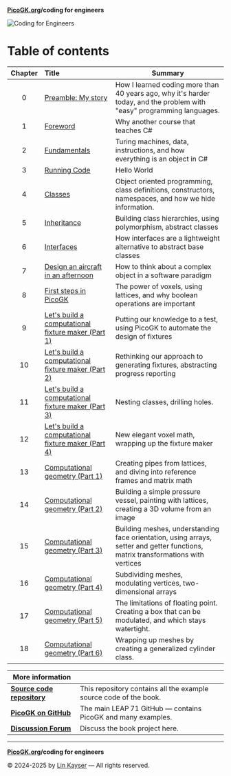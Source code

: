 **[PicoGK.org](https://picogk.org)/coding for engineers**

![Coding for Engineers](assets/CodingforEngineers.jpg)

# Table of contents

| Chapter | Title                                                        | Summary                                                      |
| :-----: | :----------------------------------------------------------- | ------------------------------------------------------------ |
|    0    | [Preamble: My story](README.md)                              | How I learned coding more than 40 years ago, why it's harder today, and the problem with "easy" programming languages. |
|    1    | [Foreword](1-foreword.md)                                    | Why another course that teaches C#                           |
|    2    | [Fundamentals](2-fundamentals.md)                            | Turing machines, data, instructions, and how everything is an object in C# |
|    3    | [Running Code](3-running-code.md)                            | Hello World                                                  |
|    4    | [Classes](4-classes.md)                                      | Object oriented programming, class definitions, constructors, namespaces, and how we  hide information. |
|    5    | [Inheritance](5-inheritance.md)                              | Building class hierarchies, using polymorphism, abstract classes |
|    6    | [Interfaces](6-interfaces.md)                                | How interfaces are a lightweight alternative to abstract base classes |
|    7    | [Design an aircraft in an afternoon](7-design-an-aircraft-in-an-afternoon.md) | How to think about a complex object in a software paradigm   |
|    8    | [First steps in PicoGK](8-first-steps-in-picogk.md)          | The power of voxels, using lattices, and why boolean operations are important |
|    9    | [Let's build a computational fixture maker (Part 1)](9-computational-fixture-maker.md) | Putting our knowledge to a test, using PicoGK to automate the design of fixtures |
|   10    | [Let's build a computational fixture maker (Part 2)](10-computational-fixture-maker-2.md) | Rethinking our approach to generating fixtures, abstracting progress reporting |
|   11    | [Let's build a computational fixture maker (Part 3)](11-computational-fixture-maker-3.md) | Nesting classes, drilling holes.                             |
|   12    | [Let's build a computational fixture maker (Part 4)](12-computational-fixture-maker-4.md) | New elegant voxel math, wrapping up the fixture maker        |
|   13    | [Computational geometry (Part 1)](13-computational-geometry-part1.md) | Creating pipes from lattices, and diving into reference frames and matrix math |
|   14    | [Computational geometry (Part 2)](14-computational-geometry-part2.md) | Building a simple pressure vessel, painting with lattices, creating a 3D volume from an image |
|   15    | [Computational geometry (Part 3)](15-computational-geometry-part3.md) | Building meshes, understanding face orientation, using arrays, setter and getter functions, matrix transformations with vertices |
|   16    | [Computational geometry (Part 4)](16-computational-geometry-part4.md) | Subdividing meshes, modulating vertices, two-dimensional arrays |
|   17    | [Computational geometry (Part 5)](17-computational-geometry-part5.md) | The limitations of floating point. Creating a box that can be modulated, and which stays watertight. |
|   18    | [Computational geometry (Part 6)](18-computational-geometry-part6.md) | Wrapping up meshes by creating a generalized cylinder class. |



| More information                                             |                                                              |
| ------------------------------------------------------------ | ------------------------------------------------------------ |
| **[Source code repository](https://github.com/LinKayser/Coding4Engineers)** | This repository contains all the example source code of the book. |
| **[PicoGK on GitHub](https://github.com/leap71)**            | The main LEAP 71 GitHub — contains PicoGK and many examples. |
| **[Discussion Forum](https://github.com/leap71/PicoGK/discussions/categories/coding-for-computational-engineers)** | Discuss the book project here.                               |

------

**[PicoGK.org](https://picogk.org)/coding for engineers**

© 2024-2025 by [Lin Kayser](https://www.linkedin.com/in/linkayser/) — All rights reserved.
